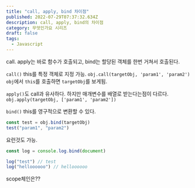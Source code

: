 ```yaml
---
title: "call, apply, bind 차이점"
published: 2022-07-29T07:37:32.634Z
description: call, apply, bind의 차이점
category: 무엇인가요 시리즈
draft: false
tags:
  - Javascript
---
```


call. apply는 바로 함수가 호출되고, bind는 할당된 객체를 한번 거쳐서 호출된다.

`call()` this를 특정 객체로 지정 가능.
`obj.call(targetObj, 'param1', 'param2')` `obj`에서 `this`를 호출하면 `targetObj`를 보게됨.

`apply()`도 call과 유사하다.
하지만 매개변수를 배열로 받는다는점이 다르다.
`obj.apply(targetObj, ['param1', 'param2'])`

`bind()` this를 영구적으로 변환할 수 있다.

```js
const test = obj.bind(targetObj)
test("param1", "param2")
```

요런것도 가능.

```js
const log = console.log.bind(document)

log("test") // test
log("helloooooo") // helloooooo
```

scope체인은??

